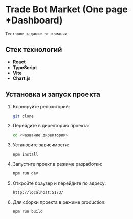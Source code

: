 # Trade Bot Market (One page \*Dashboard)

```
Тестовое задание от комании
```

## Стек технологий

- **React**
- **TypeScript**
- **Vite**
- **Chart.js**

## Установка и запуск проекта

1. Клонируйте репозиторий:

   ```sh
   git clone
   ```

2. Перейдите в директорию проекта:

   ```sh
   cd <название директории>
   ```

3. Установите зависимости:

   ```sh
   npm install
   ```

4. Запустите проект в режиме разработки:

   ```sh
   npm run dev
   ```

5. Откройте браузер и перейдите по адресу:

   ```
   http://localhost:5173/
   ```

6. Для сборки проекта в режиме production:
   ```sh
   npm run build
   ```

